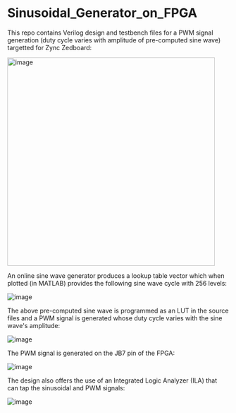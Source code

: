 # Sinusoidal_Generator_on_FPGA

This repo contains Verilog design and testbench files for a PWM signal generation (duty cycle varies with amplitude of pre-computed sine wave) targetted for Zync Zedboard:

<img width="471" alt="image" src="https://github.com/user-attachments/assets/75dbdf30-fbdd-45c3-8dfe-8f9a249b5308">

An online sine wave generator produces a lookup table vector which when plotted (in MATLAB) provides the following sine wave cycle with 256 levels:

![image](https://github.com/user-attachments/assets/b81cf380-a82d-4f12-8983-a4d5987ac2e4)

The above pre-computed sine wave is programmed as an LUT in the source files and a PWM signal is generated whose duty cycle varies with the sine wave's amplitude:

![image](https://github.com/user-attachments/assets/a6d1b03a-19b6-4fea-bd25-371516b1c68a)

The PWM signal is generated on the JB7 pin of the FPGA:

![image](https://github.com/user-attachments/assets/b79574f3-ee28-4a1c-aebd-9093a2259309)

The design also offers the use of an Integrated Logic Analyzer (ILA) that can tap the sinusoidal and PWM signals:

![image](https://github.com/user-attachments/assets/50a1a9a3-fab2-48cf-8174-c3b5582f0ccf)
